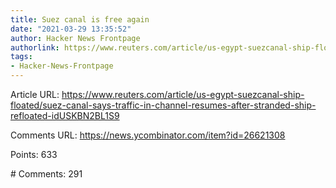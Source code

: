 ```yaml
---
title: Suez canal is free again
date: "2021-03-29 13:35:52"
author: Hacker News Frontpage
authorlink: https://www.reuters.com/article/us-egypt-suezcanal-ship-floated/suez-canal-says-traffic-in-channel-resumes-after-stranded-ship-refloated-idUSKBN2BL1S9
tags:
- Hacker-News-Frontpage
---
```


<p>Article URL: <a href="https://www.reuters.com/article/us-egypt-suezcanal-ship-floated/suez-canal-says-traffic-in-channel-resumes-after-stranded-ship-refloated-idUSKBN2BL1S9">https://www.reuters.com/article/us-egypt-suezcanal-ship-floated/suez-canal-says-traffic-in-channel-resumes-after-stranded-ship-refloated-idUSKBN2BL1S9</a></p>
<p>Comments URL: <a href="https://news.ycombinator.com/item?id=26621308">https://news.ycombinator.com/item?id=26621308</a></p>
<p>Points: 633</p>
<p># Comments: 291</p>
